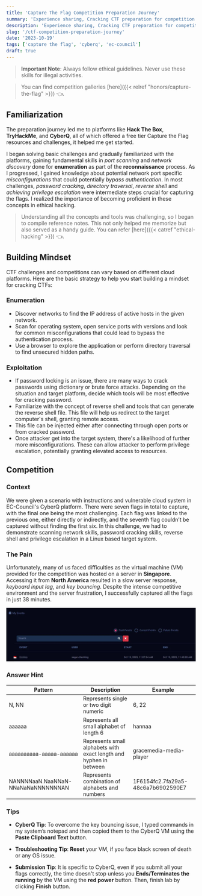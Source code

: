 ```yaml
---
title: 'Capture The Flag Competition Preparation Journey'
summary: 'Experience sharing, Cracking CTF preparation for competition'
description: 'Experience sharing, Cracking CTF preparation for competition'
slug: '/ctf-competition-preparation-journey'
date: '2023-10-19'
tags: ['capture the flag', 'cyberq', 'ec-council']
draft: true
---
```


> **Important Note**: Always follow ethical guidelines. Never use these skills for illegal activities.

> You can find competition galleries [here]({{< relref "honors/capture-the-flag" >}}) 👈.

## Familiarization

The preparation journey led me to platforms like **Hack The Box**, **TryHackMe**, and **CyberQ**, all of which offered a free tier Capture the Flag resources and challenges, it helped me get started.

I began solving basic challenges and gradually familiarized with the platforms, gaining fundamental skills in _port scanning_ and _network discovery_ done for **enumeration** as part of the **reconnaissance** process. As I progressed, I gained knowledge about potential network port specific _misconfigurations_ that could potentially _bypass authentication_. In most challenges, _password cracking_, _directory traversal_, _reverse shell_ and _achieving privilege escalation_ were intermediate steps crucial for capturing the flags. I realized the importance of becoming proficient in these concepts in ethical hacking.

> Understanding all the concepts and tools was challenging, so I began to compile reference notes. This not only helped me memorize but also served as a handy guide. You can refer [here]({{< catref "ethical-hacking" >}}) 👈.

## Building Mindset

CTF challenges and competitions can vary based on different cloud platforms. Here are the basic strategy to help you start building a mindset for cracking CTFs:

### Enumeration

- Discover networks to find the IP address of active hosts in the given network.
- Scan for operating system, open service ports with versions and look for common misconfigurations that could lead to bypass the authentication process.
- Use a browser to explore the application or perform directory traversal to find unsecured hidden paths.

### Exploitation

- If password locking is an issue, there are many ways to crack passwords using dictionary or brute force attacks. Depending on the situation and target platform, decide which tools will be most effective for cracking password.
- Familiarize with the concept of reverse shell and tools that can generate the reverse shell file. This file will help us redirect to the target computer's shell, granting remote access.
- This file can be injected either after connecting through open ports or from cracked password.
- Once attacker get into the target system, there's a likelihood of further more misconfigurations. These can allow attacker to perform privilege escalation, potentially granting elevated access to resources.

## Competition

### Context

We were given a scenario with instructions and vulnerable cloud system in EC-Council's CyberQ platform. There were seven flags in total to capture, with the final one being the most challenging. Each flag was linked to the previous one, either directly or indirectly, and the seventh flag couldn’t be captured without finding the first six. In this challenge, we had to demonstrate scanning network skills, password cracking skills, reverse shell and privilege escalation in a Linux based target system.

### The Pain

Unfortunately, many of us faced difficulties as the virtual machine (VM) provided for the competition was hosted on a server in **Singapore**. Accessing it from **North America** resulted in a slow server response, _keyboard input lag_, and _key bouncing_. Despite the intense competitive environment and the server frustration, I successfully captured all the flags in just 38 minutes.

![CyberQ Result](img/result.webp)

### Answer Hint

| Pattern                            | Description                                                        | Example                            |
| ---------------------------------- | ------------------------------------------------------------------ | ---------------------------------- |
| N, NN                              | Represents single or two digit numeric                             | 6, 22                              |
| aaaaaa                             | Represents all small alphabet of length 6                          | hannaa                             |
| aaaaaaaaaa-aaaaa-aaaaaa            | Represents small alphabets with exact length and hyphen in between | gracemedia-media-player            |
| NANNNNaaN.NaaNNaN-NNaNaNaNNNNNNNAN | Represents combination of alphabets and numbers                    | 1F6154fc2.7fa29a5-48c6a7b6902590E7 |

### Tips

- **CyberQ Tip**: To overcome the key bouncing issue, I typed commands in my system’s notepad and then copied them to the CyberQ VM using the **Paste Clipboard Text** button.

- **Troubleshooting Tip**: **Reset** your VM, if you face black screen of death or any OS issue.

- **Submission Tip**: It is specific to CyberQ, even if you submit all your flags correctly, the time doesn't stop unless you **Ends/Terminates the running** by the VM using the **red power** button. Then, finish lab by clicking **Finish** button.
